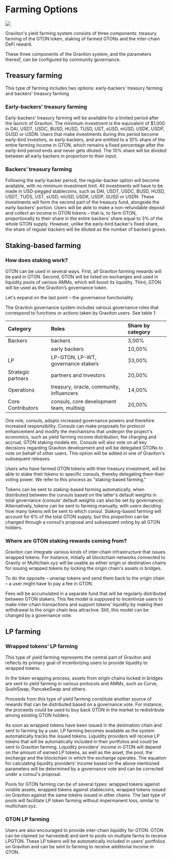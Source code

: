 # Farming Options

![](https://lh6.googleusercontent.com/JmsIHBqHtYo0Jz96k_gqgO3SPZhcukNypQlvXo6ptwB44wzsWP1gjLorO2wiQie28BXI3kkMilKoyM2y_d3aJWW0ci4FrqBij74sBIwcxTKdIERPPof1k1poGUnDhKCm2rtGoIGB)

Graviton's yield farming system consists of three components: treasury farming of the GTON token, staking of farmed GTONs and the inter-chain DeFi reward.

These three components of the Graviton system, and the parameters thereof, can be configured by community governance.  


## Treasury farming 

This type of farming includes two options: early-backers’ treasury farming and backers’ treasury farming

### Early-backers’ treasury farming

Early-backers’ treasury farming will be available for a limited period after the launch of Graviton. The minimum investment is the equivalent of $1,000 in DAI, USDT, USDC, BUSD, HUSD, TUSD, UST, sUSD, mUSD, USDK, USDP, GUSD or USDN. Users that make investments during this period become early-bird investors, or early backers, and are entitled to a 10% share of the entire farming income in GTON, which remains a fixed percentage after the early-bird period ends and never gets diluted. The 10% share will be divided between all early backers in proportion to their input. 

### Backers’ treasury farming

Following the early-backer period, the regular-backer option will become available, with no minimum investment limit. All investments will have to be made in USD-pegged stablecoins, such as DAI, USDT, USDC, BUSD, HUSD, USDT, TUDS, UST, sUSD, mUSD, USDK, USDP, GUSD or USDN. These investments will form the second part of the treasury fund, alongside the early backers' portion. Users will be able to make a non-refundable deposit and collect an income in GTON tokens – that is, to farm GTON, proportionally to their share in the entire backers’ share equal to 3% of the whole GTON supply. However, unlike the early-bird backer's fixed share, the share of regular backers will be diluted as the number of backers grows.  


## Staking-based farming

### How does staking work?

GTON can be used in several ways. First, all Graviton farming rewards will be paid in GTON. Second, GTON will be listed on exchanges and used in liquidity pools of various AMMs, which will boost its liquidity. Third, GTON will be used as the Graviton’s governance token.

Let's expand on the last point – the governance functionality.

The Graviton governance system includes various governance roles that correspond to functions or actions taken by Graviton users. See table 1.

| Category | Roles | Share by category |
| :--- | :--- | :--- |
| Backers | backers | 3,00% |
|  | early backers | 10,00% |
| LP | LP-GTON, LP-WT, governance stakers | 33,00% |
| Strategic partners | partners and investors | 20,00% |
| Operations | treasury, oracle, community, influencers | 14,00% |
| Core Contributors | consuls, core development team, multisig | 20,00% |

One role, consuls, adopts increased governance powers and therefore increased responsibility. Consuls can make proposals for protocol enhancement and modify the mechanisms that underpin the project's economics, such as yield farming income distribution, fee charging and accrual, GTON staking models etc. Consuls will also vote on all key decisions regarding Graviton development and will be delegated GTONs to vote on behalf of other users. This option will be added in one of Graviton's subsequent releases. 

Users who have farmed GTON tokens with their treasury investment, will be able to stake their tokens to specific consuls, thereby delegating them their voting power. We refer to this process as "staking-based farming."

Tokens can be sent to staking-based farming automatically, when distributed between the consuls based on the latter's default weights in total governance \(consuls' default weights can also be set by governance\). Alternatively, tokens can be sent to farming manually, with users deciding how many tokens will be sent to which consul. Staking-based farming will account for 6% of the total GTON supply, but this proportion can be changed through a consul's proposal and subsequent voting by all GTON holders.

### Where are GTON staking rewards coming from?

Graviton can integrate various kinds of inter-chain infrastructure that issues wrapped tokens. For instance, initially all blockchain networks connected to Gravity or Multichain.xyz will be usable as either origin or destination chains for issuing wrapped tokens by locking the origin chain's assets in bridges. 

To do the opposite – unwrap tokens and send them back to the origin chain – a user might have to pay a fee in GTON.

Fees will be accumulated in a separate fund that will be regularly distributed between GTON stakers. This fee model is supposed to incentivize users to make inter-chain transactions and support tokens’ liquidity by making their withdrawal to the origin chain less attractive. Still, this model can be changed by a governance vote.

## LP farming

### Wrapped tokens’ LP farming

This type of yield farming represents the central part of Graviton and reflects its primary goal of incentivizing users to provide liquidity to wrapped tokens.

In the token wrapping process, assets from origin chains locked in bridges are sent to yield farming in various protocols and АММs, such as Curve, SushiSwap, PancakeSwap and others.

Proceeds from this type of yield farming constitute another source of rewards that can be distributed based on a governance vote. For instance, the proceeds could be used to buy back GTON in the market to redistribute among existing GTON holders.

As soon as wrapped tokens have been issued in the destination chain and sent to farming by a user, LP farming becomes available as the system automatically tracks the issued tokens. Liquidity providers will receive LP tokens that will be automatically included in their portfolios and could be sent to Graviton farming. Liquidity providers' income in GTON will depend on the amount of earned LP tokens, as well as the asset, the pool, the exchange and the blockchain in which the exchange operates. The equation for calculating liquidity providers' income based on the above mentioned parameters will be determined by a governance vote and can be corrected under a consul's proposal.

Pools for GTON farming can be of several types: wrapped tokens against volatile assets, wrapped tokens against stablecoins, wrapped tokens issued on Graviton against the same tokens issued in other chains. The last type of pools will facilitate LP token farming without impermanent loss, similar to multichain.xyz.

### GTON LP farming

Users are also encouraged to provide inter-chain liquidity for GTON. GTON can be claimed \(or harvested\) and sent to pools on multiple farms to receive LPGTON. These LP tokens will be automatically included in users’ portfolios on Graviton and can be sent to farming to receive additional income in GTON.

